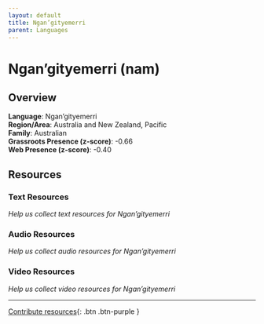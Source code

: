 ```yaml
---
layout: default
title: Ngan’gityemerri
parent: Languages
---
```


# Ngan’gityemerri (nam)

## Overview

**Language**: Ngan’gityemerri  
**Region/Area**: Australia and New Zealand, Pacific  
**Family**: Australian  
**Grassroots Presence (z-score)**: -0.66  
**Web Presence (z-score)**: -0.40  

## Resources

### Text Resources
*Help us collect text resources for Ngan’gityemerri*

### Audio Resources
*Help us collect audio resources for Ngan’gityemerri*

### Video Resources
*Help us collect video resources for Ngan’gityemerri*

---

[Contribute resources](https://forms.office.com/e/1SfLJx3u1r){: .btn .btn-purple }
